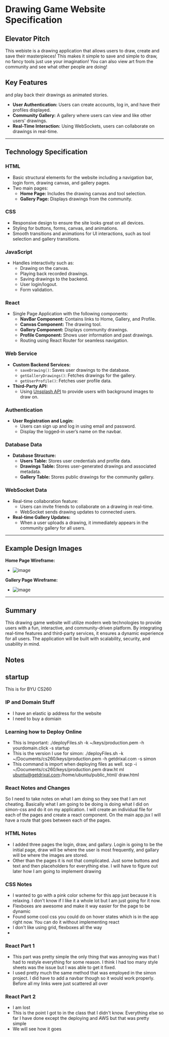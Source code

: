 

# Drawing Game Website Specification

## Elevator Pitch

This webiste is a drawing application that allows users to draw, create and save their masterpieces! This makes it simple to save and simple to draw, no fancy tools just use your imagination! You can also view art from the community and see what other people are doing! 

## Key Features

 and play back their drawings as animated stories.
- **User Authentication:** Users can create accounts, log in, and have their profiles displayed.
- **Community Gallery:** A gallery where users can view and like other users' drawings.
- **Real-Time Interaction:** Using WebSockets, users can collaborate on drawings in real-time.
---

## Technology Specification

### **HTML**

- Basic structural elements for the website including a navigation bar, login form, drawing canvas, and gallery pages.
- Two main pages:
  - **Home Page:** Includes the drawing canvas and tool selection.
  - **Gallery Page:** Displays drawings from the community.

### **CSS**

- Responsive design to ensure the site looks great on all devices.
- Styling for buttons, forms, canvas, and animations.
- Smooth transitions and animations for UI interactions, such as tool selection and gallery transitions.

### **JavaScript**

- Handles interactivity such as:
  - Drawing on the canvas.
  - Playing back recorded drawings.
  - Saving drawings to the backend.
  - User login/logout.
  - Form validation.

### **React**

- Single Page Application with the following components:
  - **NavBar Component:** Contains links to Home, Gallery, and Profile.
  - **Canvas Component:** The drawing tool.
  - **Gallery Component:** Displays community drawings.
  - **Profile Component:** Shows user information and past drawings.
  - Routing using React Router for seamless navigation.

### **Web Service**

- **Custom Backend Services:**
  - `saveDrawing()`: Saves user drawings to the database.
  - `getGalleryDrawings()`: Fetches drawings for the gallery.
  - `getUserProfile()`: Fetches user profile data.
- **Third-Party API:**
  - Using [Unsplash API](https://unsplash.com/developers) to provide users with background images to draw on.

### **Authentication**

- **User Registration and Login:**
  - Users can sign up and log in using email and password.
  - Display the logged-in user’s name on the navbar.

### **Database Data**

- **Database Structure:**
  - **Users Table:** Stores user credentials and profile data.
  - **Drawings Table:** Stores user-generated drawings and associated metadata.
  - **Gallery Table:** Stores public drawings for the community gallery.

### **WebSocket Data**

- Real-time collaboration feature:
  - Users can invite friends to collaborate on a drawing in real-time.
  - WebSocket sends drawing updates to connected users.
- **Real-time Gallery Updates:**
  - When a user uploads a drawing, it immediately appears in the community gallery for all users.

---

## Example Design Images

**Home Page Wireframe:**

-  ![image](login.jpeg)

**Gallery Page Wireframe:**

- ![image](drawpage.jpeg)

---

## Summary

This drawing game website will utilize modern web technologies to provide users with a fun, interactive, and community-driven platform. By integrating real-time features and third-party services, it ensures a dynamic experience for all users. The application will be built with scalability, security, and usability in mind.


## Notes

## startup
This is for BYU CS260


### IP and Domain Stuff
- I have an elastic ip address for the website
- I need to buy a domiain

### Learning how to Deploy Online
- This is Important: ./deployFiles.sh -k ~/keys/production.pem -h yourdomain.click -s startup
- This is the version I use for simon: ./deployFiles.sh -k ~/Documents/cs260/keys/production.pem -h getdrixal.com -s simon
- This command is import when deploying files as well. scp -i ~/Documents/cs260/keys/production.pem draw.ht
ml ubuntu@getdrixal.com:/home/ubuntu/public_html/
draw.html

### React Notes and Changes

So I need to take notes on what I am doing so they see that I am not cheating. Basically what I am going to be doing is doing what I did on simon-css and do it on my application. I will create an individual file for each of the pages and create a react component. On the main app.jsx I will have a route that goes between each of the pages. 


### HTML Notes

- I added three pages the login, draw, and gallary. Login is going to be the initial page, draw will be where the user is most frequently, and gallary will be where the images are stored.
- Other than the pages it is not that complicated. Just some buttons and text and then placeholders for everything else. I will have to figure out later how I am going to implement drawing

### CSS Notes
- I wanted to go with a pink color scheme for this app just because it is relaxing. I don't know if I like it a whole lot but I am just going for it now.
- Flexboxes are awesome and make it way easier for the page to be dynamic
- Found some cool css you could do on hover states which is in the app right now. You can do it without implementing react
- I don't like using grid, flexboxes all the way
- 

### React Part 1
- This part was pretty simple the only thing that was annoying was that I had to restyle everything for some reason. I think I had too many style sheets was the issue but I was able to get it fixed.
- I used pretty much the same method that was employed in the simon project. I did have to add a navbar though so it would work properly. Before all my links were just scattered all over

### React Part 2
- I am lost
- This is the point I got to in the class that I didn't know. Everything else so far I have done except the deploying and AWS but that was pretty simple
- We will see how it goes